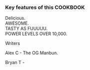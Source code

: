 ### Key features of this COOKBOOK

Delicious.  
AWESOME.  
TASTY AS FUUUUU.  
POWER LEVELS OVER 10,000.



Writers 

Alex C - The OG Manbun. 

Bryan T - 

